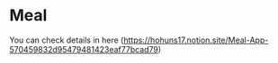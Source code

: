 # Meal
You can check details in here (https://hohuns17.notion.site/Meal-App-570459832d95479481423eaf77bcad79)
